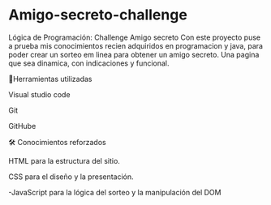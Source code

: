 # Amigo-secreto-challenge
Lógica de Programación: Challenge Amigo secreto
Con este proyecto puse a prueba mis conocimientos recien adquiridos en programacion y java, para poder crear un sorteo em linea para obtener un amigo secreto. Una pagina que sea dinamica, con indicaciones y funcional.

📎Herramientas utilizadas

Visual studio code

Git

GitHube


🛠️ Conocimientos reforzados 

HTML para la estructura del sitio.


CSS para el diseño y la presentación.

-JavaScript para la lógica del sorteo y la manipulación del DOM
